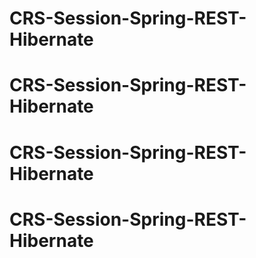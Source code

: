 # CRS-Session-Spring-REST-Hibernate
# CRS-Session-Spring-REST-Hibernate
# CRS-Session-Spring-REST-Hibernate
# CRS-Session-Spring-REST-Hibernate
